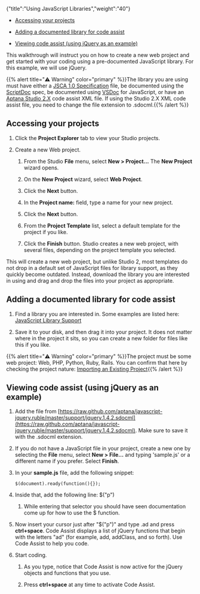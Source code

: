 {"title":"Using JavaScript Libraries","weight":"40"}

* [Accessing your projects](#accessing-your-projects)

* [Adding a documented library for code assist](#adding-a-documented-library-for-code-assist)

* [Viewing code assist (using jQuery as an example)](#viewing-code-assist-using-jquery-as-an-example)

This walkthrough will instruct you on how to create a new web project and get started with your coding using a pre-documented JavaScript library. For this example, we will use jQuery.

{{% alert title="⚠️ Warning" color="primary" %}}The library you are using must have either a [JSCA 1.0 Specification](/docs/appc/Axway_Appcelerator_Studio/Axway_Appcelerator_Studio_Guide/SDK/Specifications/JSCA_1.0_Specification/) file, be documented using the [ScriptDoc](/docs/appc/Axway_Appcelerator_Studio/Axway_Appcelerator_Studio_Guide/SDK/Specifications/ScriptDoc_(SDOC)_2.0_Specification/) spec, be documented using [VSDoc](http://weblogs.asp.net/bleroy/archive/2007/04/23/the-format-for-javascript-doc-comments.aspx) for JavaScript, or have an [Aptana Studio 2.X](/docs/appc/Axway_Appcelerator_Studio/Axway_Appcelerator_Studio_Guide/SDK/Specifications/ScriptDoc_XML_(SDOCML)_2.0_Specification/) code assist XML file. If using the Studio 2.X XML code assist file, you need to change the file extension to .sdocml.{{% /alert %}}

## Accessing your projects

1. Click the **Project Explorer** tab to view your Studio projects.

2. Create a new Web project.

    1. From the Studio **File** menu, select **New > Project...**
        The **New Project** wizard opens.

    2. On the **New Project** wizard, select **Web Project**.

    3. Click the **Next** button.

    4. In the **Project name:** field, type a name for your new project.

    5. Click the **Next** button.

    6. From the **Project Template** list, select a default template for the project if you like.

    7. Click the **Finish** button. Studio creates a new web project, with several files, depending on the project template you selected.

This will create a new web project, but unlike Studio 2, most templates do not drop in a default set of JavaScript files for library support, as they quickly become outdated. Instead, download the library you are interested in using and drag and drop the files into your project as appropriate.

## Adding a documented library for code assist

1. Find a library you are interested in. Some examples are listed here: [JavaScript Library Support](/docs/appc/Axway_Appcelerator_Studio/Axway_Appcelerator_Studio_Guide/Web_Development/JavaScript_Development/Using_JavaScript_Libraries/JavaScript_Library_Support/)

2. Save it to your disk, and then drag it into your project. It does not matter where in the project it sits, so you can create a new folder for files like this if you like.

{{% alert title="⚠️ Warning" color="primary" %}}The project must be some web project: Web, PHP, Python, Ruby, Rails. You can confirm that here by checking the project nature: [Importing an Existing Project](/docs/appc/Axway_Appcelerator_Studio/Axway_Appcelerator_Studio_Guide/Basic_Concepts/Working_with_Projects/Importing_an_Existing_Project/){{% /alert %}}

## Viewing code assist (using jQuery as an example)

1. Add the file from [https://raw.github.com/aptana/javascript-jquery.ruble/master/support/jquery.1.4.2.sdocml](https://raw.github.com/aptana/javascript-jquery.ruble/master/support/jquery.1.4.2.sdocml). Make sure to save it with the .sdocml extension.

2. If you do not have a JavaScript file in your project, create a new one by selecting the **File** menu, select **New > File...** and typing 'sample.js' or a different name if you prefer. Select **Finish**.

3. In your **sample.js** file, add the following snippet:

    ```
    $(document).ready(function(){});
    ```

4. Inside that, add the following line: $("p")

    1. While entering that selector you should have seen documentation come up for how to use the $ function.

5. Now insert your cursor just after "$("p")" and type .ad and press **ctrl+space**.
    Code Assist displays a list of jQuery functions that begin with the letters "ad" (for example, add, addClass, and so forth). Use Code Assist to help you code.

6. Start coding.

    1. As you type, notice that Code Assist is now active for the jQuery objects and functions that you use.

    2. Press **ctrl+space** at any time to activate Code Assist.
